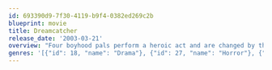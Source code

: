 ```yaml
---
id: 693390d9-7f30-4119-b9f4-0382ed269c2b
blueprint: movie
title: Dreamcatcher
release_date: '2003-03-21'
overview: "Four boyhood pals perform a heroic act and are changed by the powers they gain in return. Years later, on a hunting trip in the Maine woods, they're overtaken by a vicious blizzard that harbors an ominous presence. Challenged to stop an alien force, the friends must first prevent the slaughter of innocent civilians by a military vigilante ... and then overcome a threat to the bond that unites the four of them."
genres: '[{"id": 18, "name": "Drama"}, {"id": 27, "name": "Horror"}, {"id": 878, "name": "Science Fiction"}, {"id": 53, "name": "Thriller"}]'
---
```


